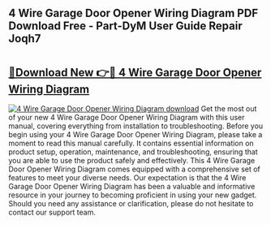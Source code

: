 ## 4 Wire Garage Door Opener Wiring Diagram PDF Download Free - Part-DyM User Guide Repair Joqh7

# <h2><a href="http://dflreeq.blite.top/?on=4+Wire+Garage+Door+Opener+Wiring+Diagram">🔗Download New 👉🔴 4 Wire Garage Door Opener Wiring Diagram</a></h2>

[![4 Wire Garage Door Opener Wiring Diagram download](https://i.imgur.com/lujVjoI.png)](http://dflreeq.blite.top/?on=4+Wire+Garage+Door+Opener+Wiring+Diagram)
Get the most out of your new 4 Wire Garage Door Opener Wiring Diagram with this user manual, covering everything from installation to troubleshooting. Before you begin using your 4 Wire Garage Door Opener Wiring Diagram, please take a moment to read this manual carefully. It contains essential information on product setup, operation, maintenance, and troubleshooting, ensuring that you are able to use the product safely and effectively. This 4 Wire Garage Door Opener Wiring Diagram comes equipped with a comprehensive set of features to meet your diverse needs. Our expectation is that the 4 Wire Garage Door Opener Wiring Diagram has been a valuable and informative resource in your journey to becoming proficient in using your new gadget. Should you need any assistance or clarification, please do not hesitate to contact our support team.
